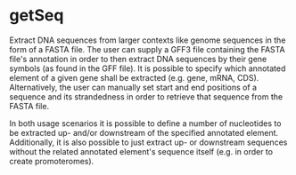 # getSeq

Extract DNA sequences from larger contexts like genome sequences in the form of a FASTA file. 
The user can supply a GFF3 file containing the FASTA file's annotation in order to then 
extract DNA sequences by their gene symbols (as found in the GFF file). It is possible to 
specify which annotated element of a given gene shall be extracted (e.g. gene, mRNA, CDS).
Alternatively, the user can manually set start and end positions of a sequence and its 
strandedness in order to retrieve that sequence from the FASTA file.

In both usage scenarios it is possible to define a number of nucleotides to be extracted 
up- and/or downstream of the specified annotated element. Additionally, it is also 
possible to just extract up- or downstream sequences without the related annotated element's 
sequence itself (e.g. in order to create promoteromes).

